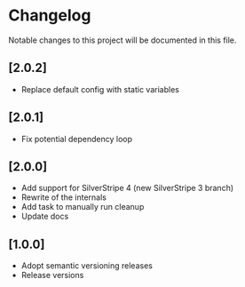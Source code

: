 # Changelog

Notable changes to this project will be documented in this file.

## [2.0.2]

- Replace default config with static variables


## [2.0.1]

- Fix potential dependency loop


## [2.0.0]

- Add support for SilverStripe 4 (new SilverStripe 3 branch)
- Rewrite of the internals
- Add task to manually run cleanup
- Update docs


## [1.0.0]

- Adopt semantic versioning releases
- Release versions
